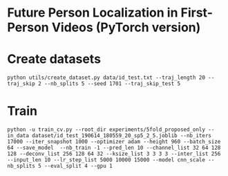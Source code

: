 # Future Person Localization in First-Person Videos (PyTorch version)


# Create datasets 
```
python utils/create_dataset.py data/id_test.txt --traj_length 20 --traj_skip 2 --nb_splits 5 --seed 1701 --traj_skip_test 5
```


# Train 
```
python -u train_cv.py --root_dir experiments/5fold_proposed_only --in_data dataset/id_test_190614_180559_20_sp5_2_5.joblib --nb_iters 17000 --iter_snapshot 1000 --optimizer adam --height 960 --batch_size 64 --save_model  --nb_train -1 --pred_len 10 --channel_list 32 64 128 128 --deconv_list 256 128 64 32 --ksize_list 3 3 3 3 --inter_list 256 --input_len 10 --lr_step_list 5000 10000 15000 --model cnn_scale --nb_splits 5 --eval_split 4 --gpu 1 
```

